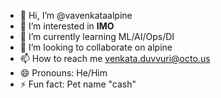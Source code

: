- 👋 Hi, I’m @vavenkataalpine
- 👀 I’m interested in **IMO**
- 🌱 I’m currently learning ML/AI/Ops/DI
- 💞️ I’m looking to collaborate on alpine
- 📫 How to reach me venkata.duvvuri@octo.us
- 😄 Pronouns: He/Him
- ⚡ Fun fact: Pet name "cash" 

<!---
vavenkataalpine/vavenkataalpine is a ✨ special ✨ repository because its `README.md` (this file) appears on your GitHub profile.
You can click the Preview link to take a look at your changes.
--->
